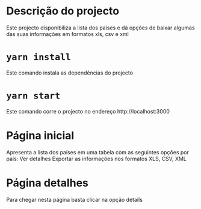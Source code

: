 # Descrição do projecto
Este projecto disponibiliza a lista dos países e dá opções de baixar algumas das suas informações em formatos xls, csv e xml
# `yarn install` 
Este comando instala as dependências do projecto
# `yarn start`
Este comando corre o projecto no endereço http://localhost:3000
# Página inicial 
Apresenta a lista dos países em uma tabela com as seguintes opções por país:
Ver detalhes
Exportar as informações nos formatos XLS, CSV, XML

# Página detalhes
Para chegar nesta página basta clicar na opção details
